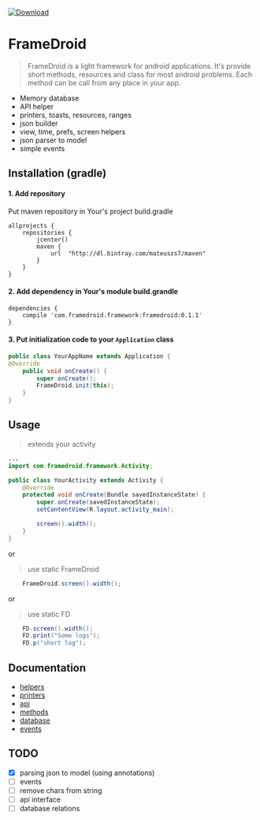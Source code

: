 [ ![Download](https://api.bintray.com/packages/mateuszs7/maven/framedroid/images/download.svg) ](https://bintray.com/mateuszs7/maven/framedroid/_latestVersion)

# FrameDroid
> FrameDroid is a light framework for android applications. It's provide short methods, resources and class for most android problems. Each method can be call from any place in your app.
- Memory database
- API helper
- printers, toasts, resources, ranges
- json builder
- view, time, prefs, screen helpers
- json parser to model
- simple events

## Installation (gradle)

#### 1. Add repository
Put maven repository in Your's project build.gradle

```
allprojects {
    repositories {
        jcenter()
        maven {
            url  "http://dl.bintray.com/mateuszs7/maven"
        }
    }
}
```

#### 2. Add dependency in Your's module build.grandle

```
dependencies {
    compile 'com.framedroid.framework:framedroid:0.1.1'
}
```

#### 3. Put initialization code to your `Application` class

```java
public class YourAppName extends Application {
@Override
    public void onCreate() {
        super.onCreate();
        FrameDroid.init(this);
    }
}
```



## Usage

> extends your activity

```java
...
import com.framedroid.framework.Activity;

public class YourActivity extends Activity {
    @Override
    protected void onCreate(Bundle savedInstanceState) {
        super.onCreate(savedInstanceState);
        setContentView(R.layout.activity_main);

        screen().width();
    }
}
```

or

> use static FrameDroid

```java
    FrameDroid.screen().width();
```
or

> use static FD

```java
    FD.screen().width();
    FD.print("Some logs");
    FD.p("short log");
```


## Documentation
* [helpers](./docs/HELPERS.md)
* [printers](./docs/PRINTERS.md)
* [api](./docs/API.md)
* [methods](./docs/METHODS.md)
* [database](./docs/DATABASE.md)
* [events](./docs/EVENTS.md)

## TODO
- [X] parsing json to model (using annotations)
- [ ] events
- [ ] remove chars from string
- [ ] api interface
- [ ] database relations